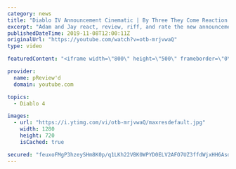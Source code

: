 ```yaml
---
category: news
title: "Diablo IV Announcement Cinematic | By Three They Come Reaction / Review / Rating"
excerpt: "Adam and Jay react, review, riff, and rate the new announcement cinematic everyone wanted to see last year at Blizzcon, Diablo IV 'By Three They Come'."
publishedDateTime: 2019-11-08T12:00:11Z
originalUrl: "https://youtube.com/watch?v=otb-mrjvwaQ"
type: video

featuredContent: "<iframe width=\"800\" height=\"500\" frameborder=\"0\" src=\"https://www.youtube.com/embed/otb-mrjvwaQ\" allow=\"accelerometer; autoplay; encrypted-media; gyroscope; picture-in-picture\" allowfullscreen></iframe>"

provider:
  name: pReview'd
  domain: youtube.com

topics:
  - Diablo 4

images:
  - url: "https://i.ytimg.com/vi/otb-mrjvwaQ/maxresdefault.jpg"
    width: 1280
    height: 720
    isCached: true

secured: "feuxoFMgP3hzeySHm8K0p/q1LKh22VBK0WPYD0ELV2AFO7UZ3ffdWjxHH6AsdeKulPhBjJIXCnKVNzjbkHBFXAvM2iqzEbIo/spW73KySgKRT0YzRHV7jtC2AyiLe/ScG8yfE6oMzbvo4BoXLZYXIk5QqXblr8VPPIpvYWhiohlqG4uBbvrlKljiDUEff2FLShLT2qd3SO7cfGANuiYL7TkS6axpC+ts/N3FH+QA6l9A3zAXb9VSyMfajtGhR2sWPNR8fj8lKjGdmOUH6a9TtLADYP1wGh8akv3J/NP3Fv+ScS6soPOnFDd1RRGEVEkyJkZqzfJdE507FmQNyK4O2m/LriYkEKo8Jl9I0Ii635WbqA9mubmBfUsDrwirvMlJG6ohkJx+Mqa450dmMpb50ictFUvAXEvofjSpN4D/3N9SvAJ+G2IlXMPanPiPo70y;qzOZnhEl/uzVcBgbx5lJ7g=="
---
```


